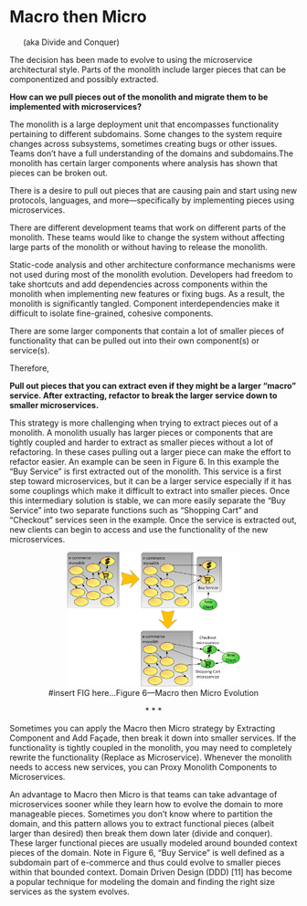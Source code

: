 # Macro then Micro
&nbsp;&nbsp;&nbsp;&nbsp;&nbsp;&nbsp;(aka Divide and Conquer)

The decision has been made to evolve to using the microservice architectural style. Parts of the monolith include larger pieces that can be componentized and possibly extracted.

**How can we pull pieces out of the monolith and migrate them to be implemented with microservices?**

The monolith is a large deployment unit that encompasses functionality pertaining to different subdomains. Some changes to the system require changes across subsystems, sometimes creating bugs or other issues. Teams don’t have a full understanding of the domains and subdomains.The monolith has certain larger components where analysis has shown that pieces can be broken out.

There is a desire to pull out pieces that are causing pain and start using new protocols, languages, and more—specifically by implementing pieces using microservices.

There are different development teams that work on different parts of the monolith. These teams would like to change the system without affecting large parts of the monolith or without having to release the monolith.

Static-code analysis and other architecture conformance mechanisms were not used during most of the monolith evolution. Developers had freedom to take shortcuts and add dependencies across components within the monolith when implementing new features or fixing bugs. As a result, the monolith is significantly tangled. Component interdependencies make it difficult to isolate fine-grained, cohesive components.

There are some larger components that contain a lot of smaller pieces of functionality that can be pulled out into their own component(s) or service(s).

Therefore,

**Pull out pieces that you can extract even if they might be a larger “macro” service. After extracting, refactor to break the larger service down to smaller microservices.**

This strategy is more challenging when trying to extract pieces out of a monolith. A monolith usually has larger pieces or components that are tightly coupled and harder to extract as smaller pieces without a lot of refactoring. In these cases pulling out a larger piece can make the effort to refactor easier. An example can be seen in Figure 6. In this example the “Buy Service” is first extracted out of the monolith. This service is a first step toward microservices, but it can be a larger service especially if it has some couplings which make it difficult to extract into smaller pieces. Once this intermediary solution is stable, we can more easily separate the “Buy Service” into two separate functions such as “Shopping Cart” and “Checkout” services seen in the example. Once the service is extracted out, new clients can begin to access and use the functionality of the new microservices.

<p align="center"><img src="../assets/MacroThenMicro.png" width="60%";/><br>
#insert FIG here...Figure 6—Macro then Micro Evolution</p>

<p align="center">* * *</p>

Sometimes you can apply the Macro then Micro strategy by Extracting Component and Add Façade, then break it down into smaller services. If the functionality is tightly coupled in the monolith, you may need to completely rewrite the functionality (Replace as Microservice). Whenever the monolith needs to access new services, you can Proxy Monolith Components to Microservices.

An advantage to Macro then Micro is that teams can take advantage of microservices sooner while they learn how to evolve the domain to more manageable pieces. Sometimes you don’t know where to partition the domain, and this pattern allows you to extract functional pieces (albeit larger than desired) then break them down later (divide and conquer). These larger functional pieces are usually modeled around bounded context pieces of the domain. Note in Figure 6, “Buy Service” is well defined as a subdomain part of e-commerce and thus could evolve to smaller pieces within that bounded context. Domain Driven Design (DDD) [11] has become a popular technique for modeling the domain and finding the right size services as the system evolves.
